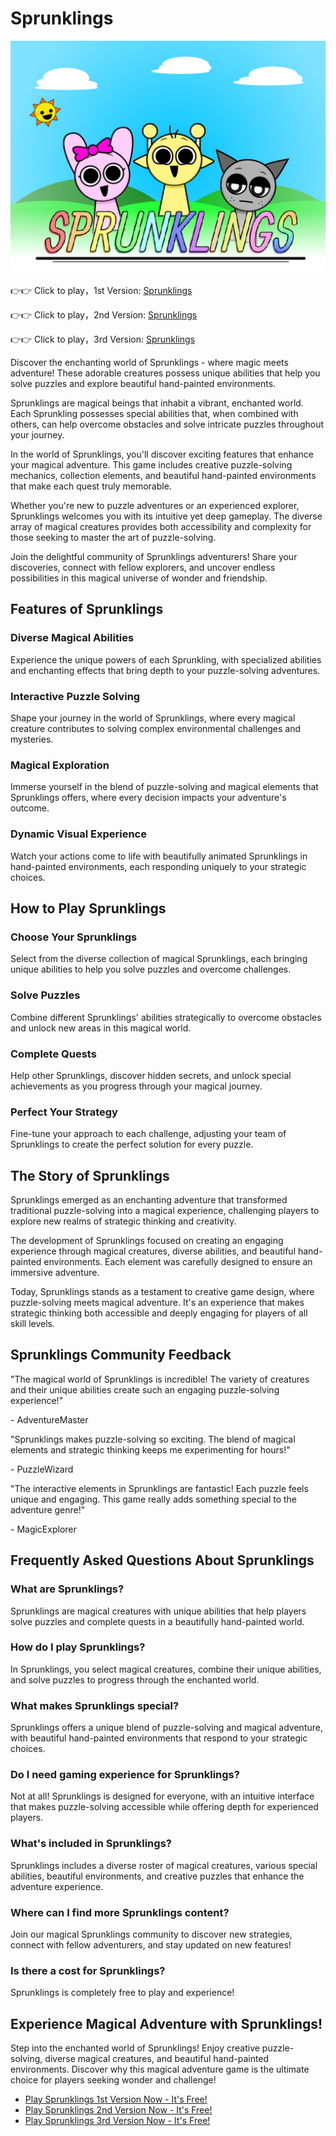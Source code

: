 # Sprunklings

![Sprunklings](https://raw.githubusercontent.com/sprunkiscrunkly/sprunklings/refs/heads/main/sprunklings.png "Sprunklings")

👉👉 Click to play，1st Version: [Sprunklings](https://sprunksters.com/sprunklings/ "Sprunklings")

👉👉 Click to play，2nd Version: [Sprunklings](https://sprunkiscrunkly.com/sprunklings/ "Sprunklings")

👉👉 Click to play，3rd Version: [Sprunklings](https://sprunkipyramixed.com/sprunklings/ "Sprunklings")

Discover the  enchanting world of Sprunklings - where magic meets adventure! These  adorable creatures possess unique abilities that help you solve puzzles  and explore beautiful hand-painted environments.

Sprunklings are  magical beings that inhabit a vibrant, enchanted world. Each Sprunkling  possesses special abilities that, when combined with others, can help  overcome obstacles and solve intricate puzzles throughout your journey.

In the world of  Sprunklings, you'll discover exciting features that enhance your magical adventure. This game includes creative puzzle-solving mechanics,  collection elements, and beautiful hand-painted environments that make  each quest truly memorable.

Whether you're  new to puzzle adventures or an experienced explorer, Sprunklings  welcomes you with its intuitive yet deep gameplay. The diverse array of  magical creatures provides both accessibility and complexity for those  seeking to master the art of puzzle-solving.

Join the  delightful community of Sprunklings adventurers! Share your discoveries, connect with fellow explorers, and uncover endless possibilities in  this magical universe of wonder and friendship.

## Features of Sprunklings                               

### Diverse Magical Abilities

Experience the unique  powers of each Sprunkling, with specialized abilities and enchanting  effects that bring depth to your puzzle-solving adventures.                                  

### Interactive Puzzle Solving

Shape your journey in  the world of Sprunklings, where every magical creature contributes to  solving complex environmental challenges and mysteries.                                            

### Magical Exploration

Immerse yourself in the blend of puzzle-solving and magical elements that Sprunklings offers,  where every decision impacts your adventure's outcome.                                   

### Dynamic Visual Experience

Watch your actions come to life with beautifully animated Sprunklings in hand-painted  environments, each responding uniquely to your strategic choices.

## How to Play Sprunklings

### Choose Your Sprunklings

Select from the diverse collection of magical Sprunklings, each bringing unique abilities to  help you solve puzzles and overcome challenges.

### Solve Puzzles

Combine different Sprunklings' abilities strategically to overcome obstacles and unlock new areas in this magical world.

### Complete Quests

Help other Sprunklings, discover hidden secrets, and unlock special achievements as you progress through your magical journey.

### Perfect Your Strategy

Fine-tune your approach to each challenge, adjusting your team of Sprunklings to create the perfect solution for every puzzle.

## The Story of Sprunklings

Sprunklings emerged as an enchanting adventure  that transformed traditional puzzle-solving into a magical experience,  challenging players to explore new realms of strategic thinking and  creativity.

The development of Sprunklings focused on  creating an engaging experience through magical creatures, diverse  abilities, and beautiful hand-painted environments. Each element was  carefully designed to ensure an immersive adventure.

Today, Sprunklings stands as a testament to  creative game design, where puzzle-solving meets magical adventure. It's an experience that makes strategic thinking both accessible and deeply  engaging for players of all skill levels.

## Sprunklings Community Feedback

"The magical world of Sprunklings is incredible! The variety of creatures and their unique abilities create such an engaging puzzle-solving experience!"

\- AdventureMaster

"Sprunklings makes puzzle-solving so exciting. The blend of magical elements and strategic thinking keeps me experimenting for hours!"

\- PuzzleWizard

"The interactive  elements in Sprunklings are fantastic! Each puzzle feels unique and  engaging. This game really adds something special to the adventure  genre!"

\- MagicExplorer

## Frequently Asked Questions About Sprunklings

### What are Sprunklings?

Sprunklings are magical creatures with unique abilities that help players solve puzzles and  complete quests in a beautifully hand-painted world.

### How do I play Sprunklings?

In Sprunklings, you  select magical creatures, combine their unique abilities, and solve  puzzles to progress through the enchanted world.

### What makes Sprunklings special?

Sprunklings offers a  unique blend of puzzle-solving and magical adventure, with beautiful  hand-painted environments that respond to your strategic choices.

### Do I need gaming experience for Sprunklings?

Not at all! Sprunklings is designed for everyone, with an intuitive interface that makes  puzzle-solving accessible while offering depth for experienced players.

### What's included in Sprunklings?

Sprunklings includes a  diverse roster of magical creatures, various special abilities,  beautiful environments, and creative puzzles that enhance the adventure  experience.

### Where can I find more Sprunklings content?

Join our magical  Sprunklings community to discover new strategies, connect with fellow  adventurers, and stay updated on new features!

### Is there a cost for Sprunklings?

Sprunklings is completely free to play and experience!

## Experience Magical Adventure with Sprunklings!

Step into the enchanted world of Sprunklings! Enjoy creative puzzle-solving, diverse  magical creatures, and beautiful hand-painted environments. Discover why this magical adventure game is the ultimate choice for players seeking  wonder and challenge!

- [Play Sprunklings 1st Version Now - It's Free!](https://sprunksters.com/sprunklings/)
- [Play Sprunklings 2nd Version Now - It's Free!](https://sprunkiscrunkly.com/sprunklings/)
- [Play Sprunklings 3rd Version Now - It's Free!](https://sprunkipyramixed.com/sprunklings/)
